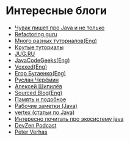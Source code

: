 # Интересные блоги

- <a href="http://ggenikus.github.io/">Чувак пишет про Java и не только</a>
- <a href="https://refactoring.guru/ru">Refactoring guru</a>
- <a href="http://www.mkyong.com/">Много разных туториалов(Eng)</a>
- <a href="http://websystique.com/">Крутые туториалы</a>
- <a href="http://jug.ru/">JUG.RU</a>
- <a href="https://www.javacodegeeks.com/">JavaCodeGeeks(Eng)</a>
- <a href="https://www.voxxed.com">Voxxed(Eng)</a>
- <a href="http://www.yegor256.com/">Егор Бугаенко(Eng)</a>
- <a href="http://dev.cheremin.info/">Руслан Черёмин</a>
- <a href="https://shipilev.net/">Алексей Шипилёв</a>
- <a href="https://blog.sourced-bvba.be">Sourced Blog(Eng)</a>
- <a href="http://www.niceandeasy.me/">Память и подобное</a>
- <a href="http://dev.cheremin.info/">Рабочие заметки (Java)</a>
- <a href="https://vertex-academy.com/tutorials/ru/">vertex (статьи по Java)</a>
- <a href="https://alexkosarev.name/">Интересно почитать про экосистему java</a>
- <a href="https://devzen.ru/">DevZen Podcast</a>
- <a href="https://javax0.wordpress.com/">Peter Verhas</a>
